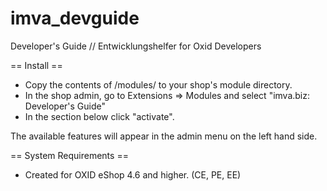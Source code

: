imva_devguide
=============
Developer's Guide // Entwicklungshelfer for Oxid Developers

== Install ==
*	Copy the contents of /modules/ to your shop's module directory.
*	In the shop admin, go to Extensions => Modules and select "imva.biz: Developer's Guide"
*	In the section below click "activate".

The available features will appear in the admin menu on the left hand side.


== System Requirements ==
*	Created for OXID eShop 4.6 and higher. (CE, PE, EE)